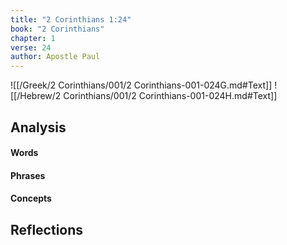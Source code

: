 ```yaml
---
title: "2 Corinthians 1:24"
book: "2 Corinthians"
chapter: 1
verse: 24
author: Apostle Paul
---
```

![[/Greek/2 Corinthians/001/2 Corinthians-001-024G.md#Text]]
![[/Hebrew/2 Corinthians/001/2 Corinthians-001-024H.md#Text]]

## Analysis

#### Words

#### Phrases

#### Concepts

## Reflections
